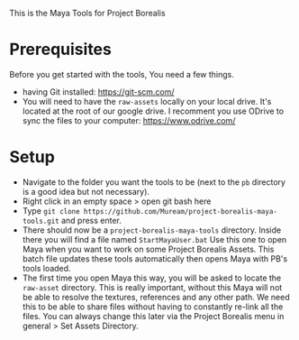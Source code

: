 This is the Maya Tools for Project Borealis

# Prerequisites

Before you get started with the tools, You need a few things.

* having Git installed: https://git-scm.com/
* You will need to have the `raw-assets` locally on your local drive. It's located at the root of our google drive.
I recomment you use ODrive to sync the files to your computer: https://www.odrive.com/

# Setup

* Navigate to the folder you want the tools to be (next to the `pb` directory is a good idea but not necessary).
* Right click in an empty space > open git bash here
* Type `git clone https://github.com/Muream/project-borealis-maya-tools.git` and press enter.
* There should now be a `project-borealis-maya-tools` directory. Inside there you will find a file named `StartMayaUser.bat` Use this one to open Maya when you want to work on some Project Borealis Assets.
  This batch file updates these tools automatically then opens Maya with PB's tools loaded.
* The first time you open Maya this way, you will be asked to locate the `raw-asset` directory. 
  This is really important, without this Maya will not be able to resolve the textures, references and any other path.
  We need this to be able to share files without having to constantly re-link all the files.
  You can always change this later via the Project Borealis menu in general > Set Assets Directory.
